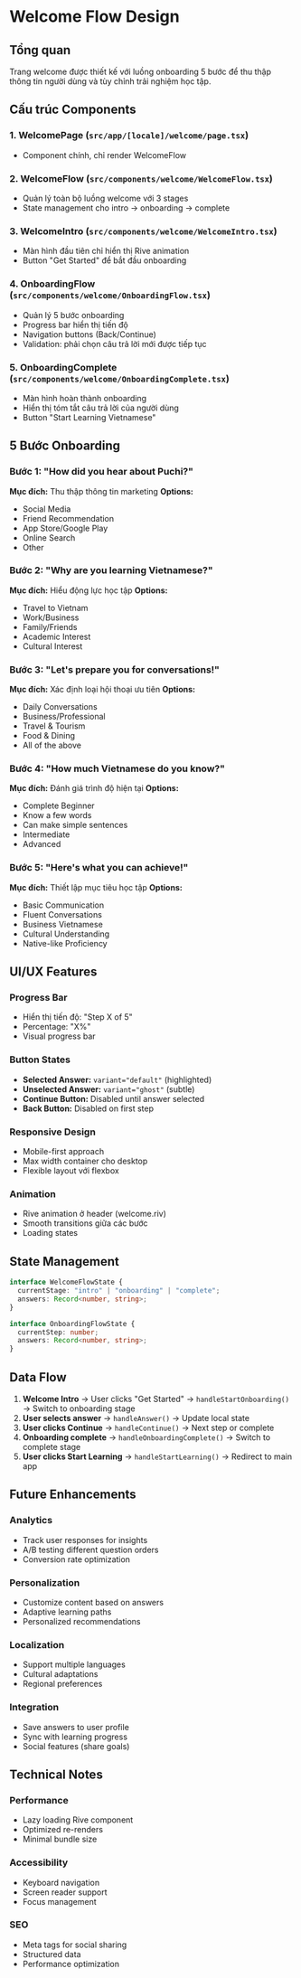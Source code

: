 # Welcome Flow Design

## Tổng quan

Trang welcome được thiết kế với luồng onboarding 5 bước để thu thập thông tin người dùng và tùy chỉnh trải nghiệm học tập.

## Cấu trúc Components

### 1. **WelcomePage** (`src/app/[locale]/welcome/page.tsx`)
- Component chính, chỉ render WelcomeFlow

### 2. **WelcomeFlow** (`src/components/welcome/WelcomeFlow.tsx`)
- Quản lý toàn bộ luồng welcome với 3 stages
- State management cho intro → onboarding → complete

### 3. **WelcomeIntro** (`src/components/welcome/WelcomeIntro.tsx`)
- Màn hình đầu tiên chỉ hiển thị Rive animation
- Button "Get Started" để bắt đầu onboarding

### 4. **OnboardingFlow** (`src/components/welcome/OnboardingFlow.tsx`)
- Quản lý 5 bước onboarding
- Progress bar hiển thị tiến độ
- Navigation buttons (Back/Continue)
- Validation: phải chọn câu trả lời mới được tiếp tục

### 5. **OnboardingComplete** (`src/components/welcome/OnboardingComplete.tsx`)
- Màn hình hoàn thành onboarding
- Hiển thị tóm tắt câu trả lời của người dùng
- Button "Start Learning Vietnamese"

## 5 Bước Onboarding

### Bước 1: "How did you hear about Puchi?"

**Mục đích:** Thu thập thông tin marketing
**Options:**

- Social Media
- Friend Recommendation
- App Store/Google Play
- Online Search
- Other

### Bước 2: "Why are you learning Vietnamese?"

**Mục đích:** Hiểu động lực học tập
**Options:**

- Travel to Vietnam
- Work/Business
- Family/Friends
- Academic Interest
- Cultural Interest

### Bước 3: "Let's prepare you for conversations!"

**Mục đích:** Xác định loại hội thoại ưu tiên
**Options:**

- Daily Conversations
- Business/Professional
- Travel & Tourism
- Food & Dining
- All of the above

### Bước 4: "How much Vietnamese do you know?"

**Mục đích:** Đánh giá trình độ hiện tại
**Options:**

- Complete Beginner
- Know a few words
- Can make simple sentences
- Intermediate
- Advanced

### Bước 5: "Here's what you can achieve!"

**Mục đích:** Thiết lập mục tiêu học tập
**Options:**

- Basic Communication
- Fluent Conversations
- Business Vietnamese
- Cultural Understanding
- Native-like Proficiency

## UI/UX Features

### Progress Bar

- Hiển thị tiến độ: "Step X of 5"
- Percentage: "X%"
- Visual progress bar

### Button States

- **Selected Answer:** `variant="default"` (highlighted)
- **Unselected Answer:** `variant="ghost"` (subtle)
- **Continue Button:** Disabled until answer selected
- **Back Button:** Disabled on first step

### Responsive Design

- Mobile-first approach
- Max width container cho desktop
- Flexible layout với flexbox

### Animation

- Rive animation ở header (welcome.riv)
- Smooth transitions giữa các bước
- Loading states

## State Management

```typescript
interface WelcomeFlowState {
  currentStage: "intro" | "onboarding" | "complete";
  answers: Record<number, string>;
}

interface OnboardingFlowState {
  currentStep: number;
  answers: Record<number, string>;
}
```

## Data Flow

1. **Welcome Intro** → User clicks "Get Started" → `handleStartOnboarding()` → Switch to onboarding stage
2. **User selects answer** → `handleAnswer()` → Update local state
3. **User clicks Continue** → `handleContinue()` → Next step or complete
4. **Onboarding complete** → `handleOnboardingComplete()` → Switch to complete stage
5. **User clicks Start Learning** → `handleStartLearning()` → Redirect to main app

## Future Enhancements

### Analytics

- Track user responses for insights
- A/B testing different question orders
- Conversion rate optimization

### Personalization

- Customize content based on answers
- Adaptive learning paths
- Personalized recommendations

### Localization

- Support multiple languages
- Cultural adaptations
- Regional preferences

### Integration

- Save answers to user profile
- Sync with learning progress
- Social features (share goals)

## Technical Notes

### Performance

- Lazy loading Rive component
- Optimized re-renders
- Minimal bundle size

### Accessibility

- Keyboard navigation
- Screen reader support
- Focus management

### SEO

- Meta tags for social sharing
- Structured data
- Performance optimization

